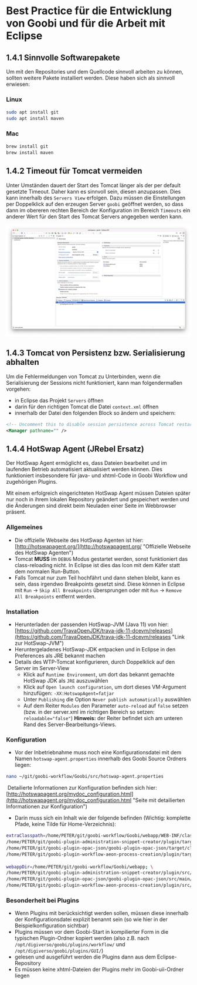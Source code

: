 # Best Practice für die Entwicklung von Goobi und für die Arbeit mit Eclipse

## 1.4.1 Sinnvolle Softwarepakete
Um mit den Repositories und dem Quellcode sinnvoll arbeiten zu können, sollten weitere Pakete installiert werden. Diese haben sich als sinnvoll erwiesen:

### Linux

```bash
sudo apt install git
sudo apt install maven
```

### Mac

```bash
brew install git
brew install maven
```


## 1.4.2 Timeout für Tomcat vermeiden
Unter Umständen dauert der Start des Tomcat länger als der per default gesetzte Timeout. Daher kann es sinnvoll sein, diesen anzupassen. Dies kann innerhalb des `Servers View` erfolgen. Dazu müssen die Einstellungen per Doppelklick auf den erzeugen Server `goobi` geöffnet werden, so dass dann im obereren rechten Bereich der Konfiguration im Bereich `Timeouts` ein anderer Wert für den Start des Tomcat Servers angegeben werden kann.

![Timeout](screen.png)


## 1.4.3 Tomcat von Persistenz bzw. Serialisierung abhalten
Um die Fehlermeldungen von Tomcat zu Unterbinden, wenn die Serialisierung der Sessions nicht funktioniert, kann man folgendermaßen vorgehen:
  - in Eclipse das Projekt `Servers` öffnen
  - darin für den richtigen Tomcat die Datei `context.xml` öffnen
  - innerhalb der Datei den folgenden Block so ändern und speichern:
  
```xml
<!-- Uncomment this to disable session persistence across Tomcat restarts -->
<Manager pathname="" />
```

## 1.4.4 HotSwap Agent (JRebel Ersatz)
​Der HotSwap Agent ermöglicht es, dass Dateien bearbeitet und im laufenden Betrieb automatisiert aktualisiert werden können. Dies funktioniert insbesondere für java- und xhtml-Code in Goobi Workflow und zugehörigen Plugins.

Mit einem erfolgreich eingerichteten HotSwap Agent müssen Dateien später nur noch in ihrem lokalen Repository geändert und gespeichert werden und die Änderungen sind direkt beim Neuladen einer Seite im Webbrowser präsent.


### Allgemeines
- Die offizielle Webseite des HotSwap Agenten ist hier: [http://hotswapagent.org/](http://hotswapagent.org/ "Offizielle Webseite des HotSwap Agenten")
- Tomcat **MUSS** im `DEBUG` Modus gestartet werden, sonst funktioniert das class-reloading nicht. In Eclipse ist dies das Icon mit dem Käfer statt dem normalen Run-Button.
- Falls Tomcat nur zum Teil hochfährt und dann stehen bleibt, kann es sein, dass irgendwo Breakpoints gesetzt sind. Diese können in Eclipse mit `Run` -> `Skip All Breakpoints` übersprungen oder mit `Run` -> `Remove All Breakpoints` entfernt werden.


### Installation
- Herunterladen der passenden HotSwap-JVM (Java 11) von hier: [https://github.com/TravaOpenJDK/trava-jdk-11-dcevm/releases](https://github.com/TravaOpenJDK/trava-jdk-11-dcevm/releases "Link zur HotSwap-JVM")
- Heruntergeladenes HotSwap-JDK entpacken und in Eclipse in den Preferences als JRE bekannt machen
- Details des WTP-Tomcat konfigurieren, durch Doppelklick auf den Server im Server-View
  - Klick auf `Runtime Environment`, um dort das bekannt gemachte HotSwap JDK als `JRE` auszuwählen
  - Klick auf `Open launch configuration`, um dort dieses VM-Argument hinzufügen: `-XX:HotswapAgent=fatjar`
  - Unter `Publishing` die Option `Never publish automatically` auswählen
  - Auf dem Reiter `Modules` den Parameter `auto-reload` auf `false` setzen (bzw. in der server.xml im richtigen Bereich so setzen: `reloadable="false"`) **Hinweis:** der Reiter befindet sich am unteren Rand des Server-Bearbeitungs-Views.


### Konfiguration
- Vor der Inbetriebnahme muss noch eine Konfigurationsdatei mit dem Namen `hotswap-agent.properties` innerhalb des Goobi Source Ordners liegen:

```bash
nano ~/git/goobi-workflow/Goobi/src/hotswap-agent.properties
```
​
Detailierte Informationen zur Konfiguration befinden sich hier: [http://hotswapagent.org/mydoc_configuration.html](http://hotswapagent.org/mydoc_configuration.html "Seite mit detailierten Informationen zur Konfiguration")

- Darin muss sich ein Inhalt wie der folgende befinden (Wichtig: komplette Pfade, keine Tilde für Home-Verzeichnis):

```bash
extraClasspath=/home/PETER/git/goobi-workflow/Goobi/webapp/WEB-INF/classes/; \
/home/PETER/git/goobi-plugin-administration-snippet-creator/plugin/target/classes; \
/home/PETER/git/goobi-plugin-opac-json/goobi-plugin-opac-json/target/classes; \
/home/PETER/git/goobi-plugin-workflow-aeon-process-creation/plugin/target/classes;

webappDir=/home/PETER/git/goobi-workflow/Goobi/webapp; \
/home/PETER/git/goobi-plugin-administration-snippet-creator/plugin/src/main/resources/GUI/META-INF/resources; \
/home/PETER/git/goobi-plugin-opac-json/goobi-plugin-opac-json/src/main/resources/GUI/META-INF/resources; \
/home/PETER/git/goobi-plugin-workflow-aeon-process-creation/plugin/src/main/resources/GUI/META-INF/resources;
```

### Besonderheit bei Plugins
- Wenn Plugins mit berücksichtigt werden sollen, müssen diese innerhalb der Konfigurationsdatei explizit benannt sein (so wie hier in der Beispielkonfiguration sichtbar)
- Plugins müssen vor dem Goobi-Start in kompilierter Form in die typischen Plugin-Ordner kopiert werden (also z.B. nach `/opt/digiverso/goobi/plugins/workflow/` und `/opt/digiverso/goobi/plugins/GUI/`)
- gelesen und ausgeführt werden die Plugins dann aus dem Eclipse-Repository
- Es müssen keine xhtml-Dateien der Plugins mehr im Goobi-uii-Ordner liegen